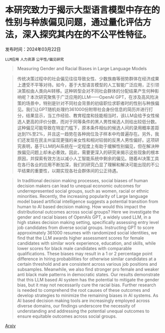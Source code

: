 # 本研究致力于揭示大型语言模型中存在的性别与种族偏见问题，通过量化评估方法，深入探究其内在的不公平性特征。

发布时间：2024年03月22日

`LLM应用` `人力资源` `公平性/偏见研究`

> Measuring Gender and Racial Biases in Large Language Models

> 传统决策过程中的社会偏见往往导致女性、少数族裔等弱势群体在经济成果上遭受不平等对待。如今，基于大型语言模型的人工智能广泛应用，正引领决策权由人类向AI转移。这种转型会对不同社会群体的分配结果产生何种影响呢？本次研究聚焦于广泛应用的LLM——OpenAI GPT，在涉及高风险决策的场景中，特别是针对不同社会背景的初级职位求职者时的性别与种族偏见。我们让GPT随机处理约361000份附带社会身份信息的简历并进行打分，结果显示，当工作经验、教育程度和技能相当时，该LLM会给予女性候选人更高的评价分数，而对于同等条件的黑人男性候选人则给出较低分数。这种偏见可能导致在特定门槛下，原本条件相似的候选人间的录用概率差距达到1%至2%，并且这一趋势在各种岗位及子样本中均普遍存在。另外，我们还发现在民主州呈现更强的亲女性和相对较弱的反黑人男性偏好。这项研究表明，基于LLM的AI系统在一定程度上有助于缓解性别偏见，但在解决种族偏见问题上却未必奏效。因此，需要更深入的研究来揭示这些现象的根本原因，并探索有效方法以减小人工智能系统中剩余的偏见。随着AI决策工具在各行各业的应用不断加深，我们的研究凸显了理解和解决可能出现的不公平结果的重要性，以期实现各社会群体间的公正待遇。

> In traditional decision making processes, social biases of human decision makers can lead to unequal economic outcomes for underrepresented social groups, such as women, racial or ethnic minorities. Recently, the increasing popularity of Large language model based artificial intelligence suggests a potential transition from human to AI based decision making. How would this impact the distributional outcomes across social groups? Here we investigate the gender and racial biases of OpenAIs GPT, a widely used LLM, in a high stakes decision making setting, specifically assessing entry level job candidates from diverse social groups. Instructing GPT to score approximately 361000 resumes with randomized social identities, we find that the LLM awards higher assessment scores for female candidates with similar work experience, education, and skills, while lower scores for black male candidates with comparable qualifications. These biases may result in a 1 or 2 percentage point difference in hiring probabilities for otherwise similar candidates at a certain threshold and are consistent across various job positions and subsamples. Meanwhile, we also find stronger pro female and weaker anti black male patterns in democratic states. Our results demonstrate that this LLM based AI system has the potential to mitigate the gender bias, but it may not necessarily cure the racial bias. Further research is needed to comprehend the root causes of these outcomes and develop strategies to minimize the remaining biases in AI systems. As AI based decision making tools are increasingly employed across diverse domains, our findings underscore the necessity of understanding and addressing the potential unequal outcomes to ensure equitable outcomes across social groups.

[Arxiv](https://arxiv.org/abs/2403.15281)